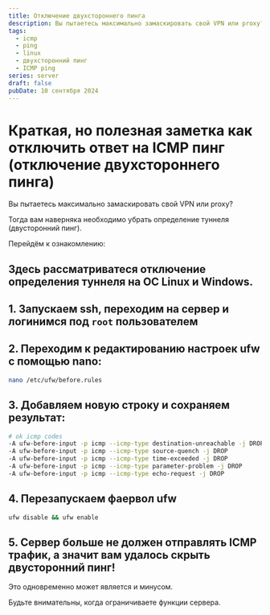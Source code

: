 ```yaml
---
title: Отключение двухстороннего пинга
description: Вы пытаетесь максимально замаскировать свой VPN или proxy? Тогда вам наверняка необходимо убрать определение туннеля (двусторонний пинг).
tags:
  - icmp
  - ping
  - linux
  - двухсторонний пинг
  - ICMP ping
series: server
draft: false
pubDate: 10 сентября 2024
---
```

# Краткая, но полезная заметка как отключить ответ на ICMP пинг (отключение двухстороннего пинга)
Вы пытаетесь максимально замаскировать свой VPN или proxy? 

Тогда вам наверняка необходимо убрать определение туннеля (двусторонний пинг).

Перейдём к ознакомлению:

## Здесь рассматриватеся отключение определения туннеля на OC Linux и Windows.

## 1. Запускаем ssh, переходим на сервер и логинимся под `root` пользователем

## 2. Переходим к редактированию настроек **ufw** c помощью nano: 

```bash
nano /etc/ufw/before.rules
```

## 3. Добавляем новую строку и сохраняем результат:

```bash
# ok icmp codes
-A ufw-before-input -p icmp --icmp-type destination-unreachable -j DROP
-A ufw-before-input -p icmp --icmp-type source-quench -j DROP
-A ufw-before-input -p icmp --icmp-type time-exceeded -j DROP
-A ufw-before-input -p icmp --icmp-type parameter-problem -j DROP
-A ufw-before-input -p icmp --icmp-type echo-request -j DROP
```

## 4. Перезапускаем фаервол ufw
```bash
ufw disable && ufw enable
```

## 5. Сервер больше не должен отправлять ICMP трафик, а значит вам удалось скрыть двусторонний пинг!

Это одновременно может является и минусом.

Будьте внимательны, когда ограничиваете функции сервера.
 